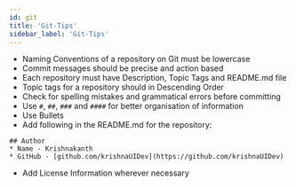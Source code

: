 ```yaml
---
id: git
title: 'Git-Tips'
sidebar_label: 'Git-Tips'
---
```


- Naming Conventions of a repository on Git must be lowercase
- Commit messages should be precise and action based
- Each repository must have Description, Topic Tags and README.md file
- Topic tags for a repository should in Descending Order
- Check for spelling mistakes and grammatical errors before committing
- Use `#`, `##`, `###` and `####` for better organisation of information
- Use Bullets
- Add following in the README.md for the repository:

```shell
## Author
* Name - Krishnakanth
* GitHub - [github.com/krishnaUIDev](https://github.com/krishnaUIDev)
```

- Add License Information wherever necessary
